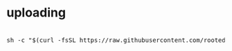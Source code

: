 # uploading

# 

<pre>
sh -c "$(curl -fsSL https://raw.githubusercontent.com/rooted-cyber/uploading/main/install-mirrorbot.sh)"
</pre>
